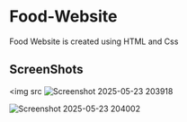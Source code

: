 # Food-Website

Food Website is created using HTML and  Css

## ScreenShots
<img src ![Screenshot 2025-05-23 203918](https://github.com/user-attachments/assets/d88b0e88-eca0-4c62-a063-7be0ba0b42c1)

![Screenshot 2025-05-23 204002](https://github.com/user-attachments/assets/f33fdf8c-d280-4d19-b9f3-818f9810b4e1)
